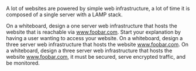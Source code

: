 A lot of websites are powered by simple web infrastructure, a lot of time it is composed of a single server with a LAMP stack.

On a whiteboard, design a one server web infrastructure that hosts the website that is reachable via www.foobar.com. Start your explanation by having a user wanting to access your website.
On a whiteboard, design a three server web infrastructure that hosts the website www.foobar.com.
On a whiteboard, design a three server web infrastructure that hosts the website www.foobar.com, it must be secured, serve encrypted traffic, and be monitored.
